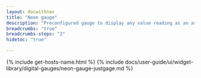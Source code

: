 ```yaml
---
layout: docwithnav
title: "Neon gauge"
description: "Preconfigured gauge to display any value reading as an arc. Allows to configure value range, gradient colors, and other settings."
breadcrumbs: "true"
breadcrumbs-steps: "2"
hidetoc: "true"

---
```

{% include get-hosts-name.html %}
{% include docs/user-guide/ui/widget-library/digital-gauges/neon-gauge-justgage.md %}
